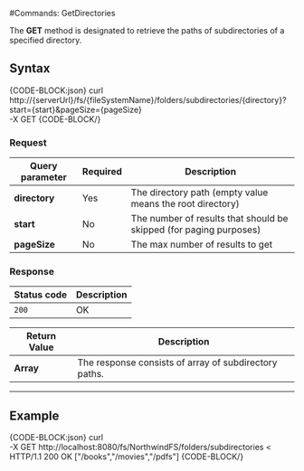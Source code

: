 #Commands: GetDirectories

The **GET** method is designated to retrieve the paths of subdirectories of a specified directory. 

## Syntax

{CODE-BLOCK:json}
curl \
	http://{serverUrl}/fs/{fileSystemName}/folders/subdirectories/{directory}?start={start}&pageSize={pageSize}  \
	-X GET
{CODE-BLOCK/}

### Request

| Query parameter | Required | Description |
| ------------- | -- | ---- |
| **directory** | Yes | The directory path (empty value means the root directory) |
| **start** | No | The number of results that should be skipped (for paging purposes) |
| **pageSize** | No | The max number of results to get |


### Response

| Status code | Description |
| ----------- | - |
| `200` | OK |

| Return Value | Description |
| ------------- | ------------- |
| **Array** | The response consists of array of subdirectory paths. |

<hr />

## Example

{CODE-BLOCK:json}
curl \
	-X GET http://localhost:8080/fs/NorthwindFS/folders/subdirectories
< HTTP/1.1 200 OK
["/books","/movies","/pdfs"]
{CODE-BLOCK/}
